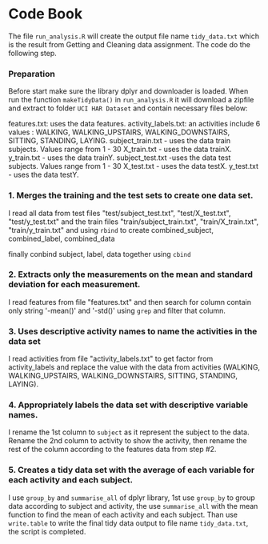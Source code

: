 # Code Book
The file `run_analysis.R` will create the output file name `tidy_data.txt` which is the result from Getting and Cleaning data assignment. The code do the following step.

### Preparation
Before start make sure the library dplyr and downloader is loaded. When run the function `makeTidyData()` in `run_analysis.R` it will download a zipfile and extract to folder `UCI HAR Dataset` and contain necessary files below:

features.txt: uses the data features.
activity_labels.txt: an activities include 6 values : WALKING, WALKING_UPSTAIRS, WALKING_DOWNSTAIRS, SITTING, STANDING, LAYING.
subject_train.txt - uses the data train subjects. Values range from 1 - 30
X_train.txt - uses the data trainX.
y_train.txt - uses the data trainY.
subject_test.txt -uses the data test subjects. Values range from 1 - 30
X_test.txt - uses the data testX.
y_test.txt - uses the data testY.

### 1. Merges the training and the test sets to create one data set.
I read all data from test files "test/subject_test.txt", "test/X_test.txt", "test/y_test.txt"
and the train files "train/subject_train.txt", "train/X_train.txt", "train/y_train.txt"
and using `rbind` to create combined_subject, combined_label, combined_data
  
finally conbind subject, label, data together using `cbind`

### 2. Extracts only the measurements on the mean and standard deviation for each measurement.
I read features from file "features.txt" and then search for column contain only string '-mean()' and '-std()' using `grep` and filter that column.

### 3. Uses descriptive activity names to name the activities in the data set
I read activities from file "activity_labels.txt" to get factor from activity_labels and replace the value with the data from activities (WALKING, WALKING_UPSTAIRS, WALKING_DOWNSTAIRS, SITTING, STANDING, LAYING).

### 4. Appropriately labels the data set with descriptive variable names.
I rename the 1st column to `subject` as it represent the subject to the data. Rename the 2nd column to activity to show the activity, then rename the rest of the column according to the features data from step #2.

### 5. Creates a tidy data set with the average of each variable for each activity and each subject.
I use `group_by` and `summarise_all` of dplyr library, 1st use `group_by` to group data according to subject and activity, the use `summarise_all` with the mean function to find the mean of each activity and each subject. Than use `write.table` to write the final tidy data output to file name `tidy_data.txt`, the script is completed.
